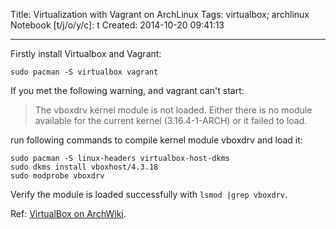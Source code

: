Title: Virtualization with Vagrant on ArchLinux
Tags: virtualbox; archlinux
Notebook [t/j/o/y/c]: t
Created: 2014-10-20 09:41:13

------

Firstly install Virtualbox and Vagrant:

    sudo pacman -S virtualbox vagrant

If you met the following warning, and vagrant can't start:

> The vboxdrv kernel module is not loaded.
> Either there is no module available for the current kernel (3.16.4-1-ARCH) or it failed to load.

run following commands to compile kernel module vboxdrv and load it:

    sudo pacman -S linux-headers virtualbox-host-dkms
    sudo dkms install vboxhost/4.3.18
    sudo modprobe vboxdrv

Verify the module is loaded successfully with `lsmod |grep vboxdrv`.

Ref: [VirtualBox on ArchWiki](https://wiki.archlinux.org/index.php/VirtualBox).
